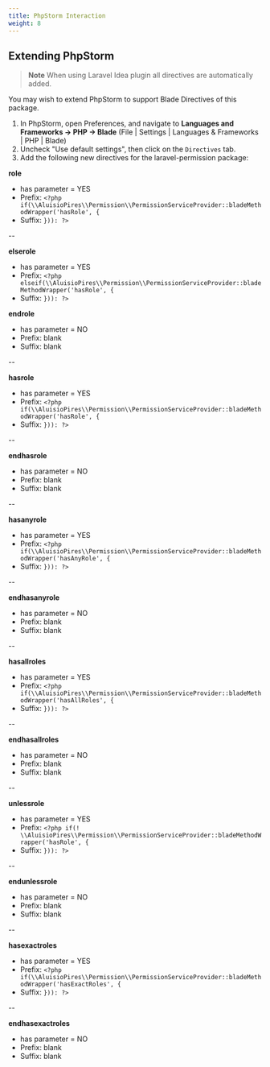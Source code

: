 ```yaml
---
title: PhpStorm Interaction
weight: 8
---
```


## Extending PhpStorm 

> **Note**
> When using Laravel Idea plugin all directives are automatically added.

You may wish to extend PhpStorm to support Blade Directives of this package.

1. In PhpStorm, open Preferences, and navigate to **Languages and Frameworks -> PHP -> Blade**
(File | Settings | Languages & Frameworks | PHP | Blade)
2. Uncheck "Use default settings", then click on the `Directives` tab.
3. Add the following new directives for the laravel-permission package:


**role**

- has parameter = YES
- Prefix: `<?php if(\\AluisioPires\\Permission\\PermissionServiceProvider::bladeMethodWrapper('hasRole', {`
- Suffix: `})): ?>`

--

**elserole**

- has parameter = YES
- Prefix: `<?php elseif(\\AluisioPires\\Permission\\PermissionServiceProvider::bladeMethodWrapper('hasRole', {`
- Suffix: `})): ?>`

**endrole**

- has parameter = NO
- Prefix: blank
- Suffix: blank

--

**hasrole**

- has parameter = YES
- Prefix: `<?php if(\\AluisioPires\\Permission\\PermissionServiceProvider::bladeMethodWrapper('hasRole', {`
- Suffix: `})): ?>`

--

**endhasrole**

- has parameter = NO
- Prefix: blank
- Suffix: blank

--

**hasanyrole**

- has parameter = YES
- Prefix: `<?php if(\\AluisioPires\\Permission\\PermissionServiceProvider::bladeMethodWrapper('hasAnyRole', {`
- Suffix: `})): ?>`

--

**endhasanyrole**

- has parameter = NO
- Prefix: blank
- Suffix: blank

--

**hasallroles**

- has parameter = YES
- Prefix: `<?php if(\\AluisioPires\\Permission\\PermissionServiceProvider::bladeMethodWrapper('hasAllRoles', {`
- Suffix: `})): ?>`

--

**endhasallroles**

- has parameter = NO
- Prefix: blank
- Suffix: blank

--

**unlessrole**

- has parameter = YES
- Prefix: `<?php if(! \\AluisioPires\\Permission\\PermissionServiceProvider::bladeMethodWrapper('hasRole', {`
- Suffix: `})): ?>`

--

**endunlessrole**

- has parameter = NO
- Prefix: blank
- Suffix: blank

--

**hasexactroles**

- has parameter = YES
- Prefix: `<?php if(\\AluisioPires\\Permission\\PermissionServiceProvider::bladeMethodWrapper('hasExactRoles', {`
- Suffix: `})): ?>`

--

**endhasexactroles**

- has parameter = NO
- Prefix: blank
- Suffix: blank
